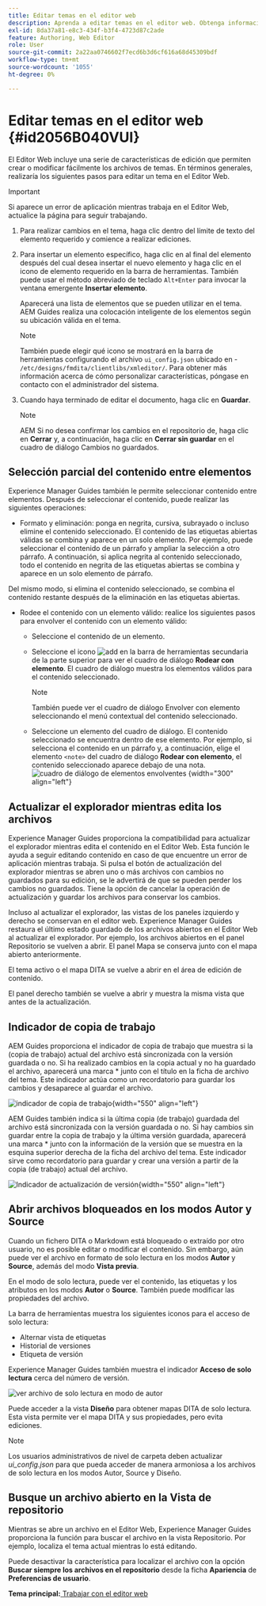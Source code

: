 ```yaml
---
title: Editar temas en el editor web
description: Aprenda a editar temas en el editor web. Obtenga información sobre las distintas funciones de edición para modificar los archivos de temas en AEM Guides.
exl-id: 8da37a81-e8c3-434f-b3f4-4723d87c2ade
feature: Authoring, Web Editor
role: User
source-git-commit: 2a22aa0746602f7ecd6b3d6cf616a68d45309bdf
workflow-type: tm+mt
source-wordcount: '1055'
ht-degree: 0%

---
```


# Editar temas en el editor web {#id2056B040VUI}

El Editor Web incluye una serie de características de edición que permiten crear o modificar fácilmente los archivos de temas. En términos generales, realizaría los siguientes pasos para editar un tema en el Editor Web.

>[!IMPORTANT]
>
> Si aparece un error de aplicación mientras trabaja en el Editor Web, actualice la página para seguir trabajando.

1. Para realizar cambios en el tema, haga clic dentro del límite de texto del elemento requerido y comience a realizar ediciones.

1. Para insertar un elemento específico, haga clic en al final del elemento después del cual desea insertar el nuevo elemento y haga clic en el icono de elemento requerido en la barra de herramientas. También puede usar el método abreviado de teclado `Alt+Enter` para invocar la ventana emergente **Insertar elemento**.

   Aparecerá una lista de elementos que se pueden utilizar en el tema. AEM Guides realiza una colocación inteligente de los elementos según su ubicación válida en el tema.

   >[!NOTE]
   >
   > También puede elegir qué icono se mostrará en la barra de herramientas configurando el archivo `ui_config.json` ubicado en - `/etc/designs/fmdita/clientlibs/xmleditor/`. Para obtener más información acerca de cómo personalizar características, póngase en contacto con el administrador del sistema.

1. Cuando haya terminado de editar el documento, haga clic en **Guardar**.

   >[!NOTE]
   >
   > AEM Si no desea confirmar los cambios en el repositorio de, haga clic en **Cerrar** y, a continuación, haga clic en **Cerrar sin guardar** en el cuadro de diálogo Cambios no guardados.


## Selección parcial del contenido entre elementos

Experience Manager Guides también le permite seleccionar contenido entre elementos. Después de seleccionar el contenido, puede realizar las siguientes operaciones:

- Formato y eliminación: ponga en negrita, cursiva, subrayado o incluso elimine el contenido seleccionado. El contenido de las etiquetas abiertas válidas se combina y aparece en un solo elemento. Por ejemplo, puede seleccionar el contenido de un párrafo y ampliar la selección a otro párrafo. A continuación, si aplica negrita al contenido seleccionado, todo el contenido en negrita de las etiquetas abiertas se combina y aparece en un solo elemento de párrafo.

Del mismo modo, si elimina el contenido seleccionado, se combina el contenido restante después de la eliminación en las etiquetas abiertas.

- Rodee el contenido con un elemento válido: realice los siguientes pasos para envolver el contenido con un elemento válido:

   - Seleccione el contenido de un elemento.
   - Seleccione el icono ![add](images/Add_icon.svg) en la barra de herramientas secundaria de la parte superior para ver el cuadro de diálogo **Rodear con elemento**. El cuadro de diálogo muestra los elementos válidos para el contenido seleccionado.
     >[!NOTE]
     >
     > También puede ver el cuadro de diálogo Envolver con elemento seleccionando el menú contextual del contenido seleccionado.

   - Seleccione un elemento del cuadro de diálogo. El contenido seleccionado se encuentra dentro de ese elemento. Por ejemplo, si selecciona el contenido en un párrafo y, a continuación, elige el elemento `<note>` del cuadro de diálogo **Rodear con elemento**, el contenido seleccionado aparece debajo de una nota.\
     ![cuadro de diálogo de elementos envolventes](./images/surround-element.png) {width="300" align="left"}

## Actualizar el explorador mientras edita los archivos

Experience Manager Guides proporciona la compatibilidad para actualizar el explorador mientras edita el contenido en el Editor Web. Esta función le ayuda a seguir editando contenido en caso de que encuentre un error de aplicación mientras trabaja. Si pulsa el botón de actualización del explorador mientras se abren uno o más archivos con cambios no guardados para su edición, se le advertirá de que se pueden perder los cambios no guardados. Tiene la opción de cancelar la operación de actualización y guardar los archivos para conservar los cambios.

Incluso al actualizar el explorador, las vistas de los paneles izquierdo y derecho se conservan en el editor web. Experience Manager Guides restaura el último estado guardado de los archivos abiertos en el Editor Web al actualizar el explorador. Por ejemplo, los archivos abiertos en el panel Repositorio se vuelven a abrir. El panel Mapa se conserva junto con el mapa abierto anteriormente.

El tema activo o el mapa DITA se vuelve a abrir en el área de edición de contenido.

El panel derecho también se vuelve a abrir y muestra la misma vista que antes de la actualización.

## Indicador de copia de trabajo

AEM Guides proporciona el indicador de copia de trabajo que muestra si la \(copia de trabajo\) actual del archivo está sincronizada con la versión guardada o no. Si ha realizado cambios en la copia actual y no ha guardado el archivo, aparecerá una marca \* junto con el título en la ficha de archivo del tema. Este indicador actúa como un recordatorio para guardar los cambios y desaparece al guardar el archivo.

![indicador de copia de trabajo](images/working-copy-text-update-indicator.png){width="550" align="left"}

AEM Guides también indica si la última copia \(de trabajo\) guardada del archivo está sincronizada con la versión guardada o no. Si hay cambios sin guardar entre la copia de trabajo y la última versión guardada, aparecerá una marca \* junto con la información de la versión que se muestra en la esquina superior derecha de la ficha del archivo del tema. Este indicador sirve como recordatorio para guardar y crear una versión a partir de la copia \(de trabajo\) actual del archivo.

![Indicador de actualización de versión](images/version-update-indicator.png){width="550" align="left"}


## Abrir archivos bloqueados en los modos Autor y Source

Cuando un fichero DITA o Markdown está bloqueado o extraído por otro usuario, no es posible editar o modificar el contenido. Sin embargo, aún puede ver el archivo en formato de solo lectura en los modos **Autor** y **Source**, además del modo **Vista previa**.

En el modo de solo lectura, puede ver el contenido, las etiquetas y los atributos en los modos **Autor** o **Source**. También puede modificar las propiedades del archivo.

La barra de herramientas muestra los siguientes iconos para el acceso de solo lectura:

- Alternar vista de etiquetas
- Historial de versiones
- Etiqueta de versión

Experience Manager Guides también muestra el indicador **Acceso de solo lectura** cerca del número de versión.

![ver archivo de solo lectura en modo de autor](images/locked-file-editor.png)

Puede acceder a la vista **Diseño** para obtener mapas DITA de solo lectura. Esta vista permite ver el mapa DITA y sus propiedades, pero evita ediciones.

>[!NOTE]
>
> Los usuarios administrativos de nivel de carpeta deben actualizar *ui_config.json* para que pueda acceder de manera armoniosa a los archivos de solo lectura en los modos Autor, Source y Diseño.

## Busque un archivo abierto en la Vista de repositorio

Mientras se abre un archivo en el Editor Web, Experience Manager Guides proporciona la función para buscar el archivo en la vista Repositorio. Por ejemplo, localiza el tema actual mientras lo está editando.

Puede desactivar la característica para localizar el archivo con la opción **Buscar siempre los archivos en el repositorio** desde la ficha **Apariencia** de **Preferencias de usuario**.


**Tema principal:**[ Trabajar con el editor web](web-editor.md)
